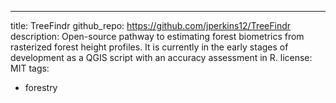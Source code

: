 ---

title: TreeFindr
github_repo: https://github.com/jperkins12/TreeFindr
description: Open-source pathway to estimating forest biometrics from rasterized forest height profiles. It is currently in the early stages of development as a QGIS script with an accuracy assessment in R.
license: MIT
tags:

- forestry
